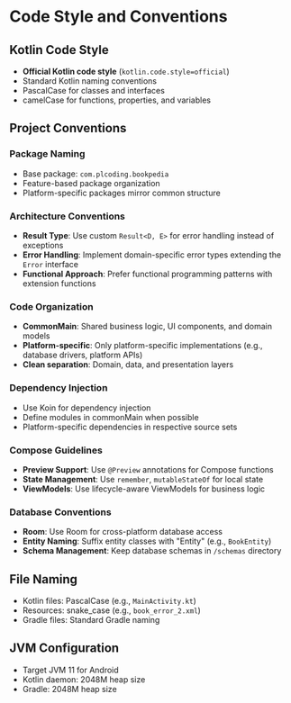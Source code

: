 # Code Style and Conventions

## Kotlin Code Style
- **Official Kotlin code style** (`kotlin.code.style=official`)
- Standard Kotlin naming conventions
- PascalCase for classes and interfaces
- camelCase for functions, properties, and variables

## Project Conventions

### Package Naming
- Base package: `com.plcoding.bookpedia`
- Feature-based package organization
- Platform-specific packages mirror common structure

### Architecture Conventions
- **Result Type**: Use custom `Result<D, E>` for error handling instead of exceptions
- **Error Handling**: Implement domain-specific error types extending the `Error` interface
- **Functional Approach**: Prefer functional programming patterns with extension functions

### Code Organization
- **CommonMain**: Shared business logic, UI components, and domain models
- **Platform-specific**: Only platform-specific implementations (e.g., database drivers, platform APIs)
- **Clean separation**: Domain, data, and presentation layers

### Dependency Injection
- Use Koin for dependency injection
- Define modules in commonMain when possible
- Platform-specific dependencies in respective source sets

### Compose Guidelines
- **Preview Support**: Use `@Preview` annotations for Compose functions
- **State Management**: Use `remember`, `mutableStateOf` for local state
- **ViewModels**: Use lifecycle-aware ViewModels for business logic

### Database Conventions
- **Room**: Use Room for cross-platform database access
- **Entity Naming**: Suffix entity classes with "Entity" (e.g., `BookEntity`)
- **Schema Management**: Keep database schemas in `/schemas` directory

## File Naming
- Kotlin files: PascalCase (e.g., `MainActivity.kt`)
- Resources: snake_case (e.g., `book_error_2.xml`)
- Gradle files: Standard Gradle naming

## JVM Configuration
- Target JVM 11 for Android
- Kotlin daemon: 2048M heap size
- Gradle: 2048M heap size